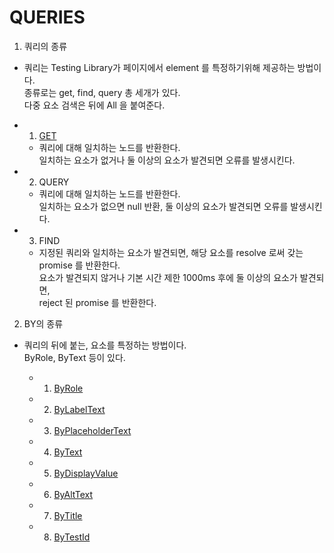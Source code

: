 # QUERIES

1. 쿼리의 종류

- 쿼리는 Testing Library가 페이지에서 element 를 특정하기위해 제공하는 방법이다. <br/>
  종류로는 get, find, query 총 세개가 있다. <br/>
  다중 요소 검색은 뒤에 All 을 붙여준다.

- 1. [GET](./)

  - 쿼리에 대해 일치하는 노드를 반환한다. <br/>
    일치하는 요소가 없거나 둘 이상의 요소가 발견되면 오류를 발생시킨다.

- 2. QUERY

  - 쿼리에 대해 일치하는 노드를 반환한다.<br/>
    일치하는 요소가 없으면 null 반환, 둘 이상의 요소가 발견되면 오류를 발생시킨다.

- 3. FIND

  - 지정된 쿼리와 일치하는 요소가 발견되면, 해당 요소를 resolve 로써 갖는 promise 를 반환한다.<br/>
    요소가 발견되지 않거나 기본 시간 제한 1000ms 후에 둘 이상의 요소가 발견되면, <br/>
    reject 된 promise 를 반환한다.

2. BY의 종류

- 쿼리의 뒤에 붙는, 요소를 특정하는 방법이다. <br/>
  ByRole, ByText 등이 있다.

  - 1. [ByRole](./1-1.ByRole/README.md)
  - 2. [ByLabelText](./1-2.ByLabelText/README.md)
  - 3. [ByPlaceholderText](./1-3.ByPlaceholderText/README.md)
  - 4. [ByText]()
  - 5. [ByDisplayValue]()
  - 6. [ByAltText]()
  - 7. [ByTitle]()
  - 8. [ByTestId]()
